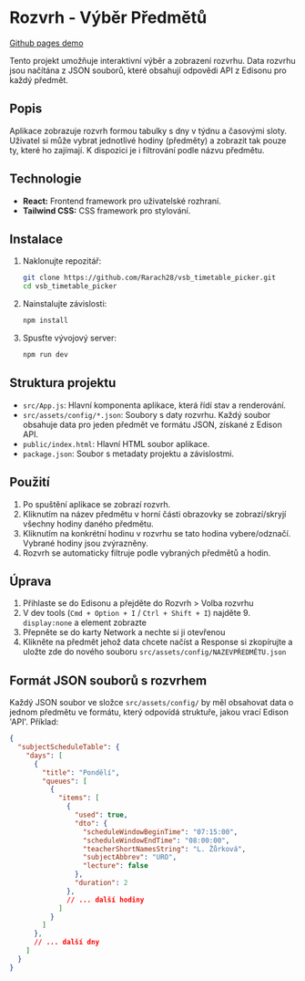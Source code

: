 # Rozvrh - Výběr Předmětů

[Github pages demo](https://rarach28.github.io/vsb_timetable_picker/)

Tento projekt umožňuje interaktivní výběr a zobrazení rozvrhu. Data rozvrhu jsou načítána z JSON souborů, které obsahují odpovědi API z Edisonu pro každý předmět.

## Popis

Aplikace zobrazuje rozvrh formou tabulky s dny v týdnu a časovými sloty. Uživatel si může vybrat jednotlivé hodiny (předměty) a zobrazit tak pouze ty, které ho zajímají. K dispozici je i filtrování podle názvu předmětu.

## Technologie

*   **React:** Frontend framework pro uživatelské rozhraní.
*   **Tailwind CSS:** CSS framework pro stylování.

## Instalace

1.  Naklonujte repozitář:
    ```bash
    git clone https://github.com/Rarach28/vsb_timetable_picker.git
    cd vsb_timetable_picker
    ```

2.  Nainstalujte závislosti:
    ```bash
    npm install
    ```

3.  Spusťte vývojový server:
    ```bash
    npm run dev
    ```

## Struktura projektu

*   `src/App.js`: Hlavní komponenta aplikace, která řídí stav a renderování.
*   `src/assets/config/*.json`: Soubory s daty rozvrhu. Každý soubor obsahuje data pro jeden předmět ve formátu JSON, získané z Edison API.
*   `public/index.html`: Hlavní HTML soubor aplikace.
*   `package.json`: Soubor s metadaty projektu a závislostmi.

## Použití

1.  Po spuštění aplikace se zobrazí rozvrh.
2.  Kliknutím na název předmětu v horní části obrazovky se zobrazí/skryjí všechny hodiny daného předmětu.
3.  Kliknutím na konkrétní hodinu v rozvrhu se tato hodina vybere/odznačí. Vybrané hodiny jsou zvýrazněny.
4.  Rozvrh se automaticky filtruje podle vybraných předmětů a hodin.

## Úprava

1. Přihlaste se do Edisonu a přejděte do Rozvrh > Volba rozvrhu
2. V dev tools (`Cmd + Option + I` / `Ctrl + Shift + I`) najděte 9. `display:none` a element zobrazte
3. Přepněte se do karty Network a nechte si ji otevřenou
4. Klikněte na předmět jehož data chcete načíst a Response si zkopírujte a uložte zde do nového souboru `src/assets/config/NAZEVPŘEDMĚTU.json`

## Formát JSON souborů s rozvrhem

Každý JSON soubor ve složce `src/assets/config/` by měl obsahovat data o jednom předmětu ve formátu, který odpovídá struktuře, jakou vrací Edison 'API'. Příklad:

```json
{
  "subjectScheduleTable": {
    "days": [
      {
        "title": "Pondělí",
        "queues": [
          {
            "items": [
              {
                "used": true,
                "dto": {
                  "scheduleWindowBeginTime": "07:15:00",
                  "scheduleWindowEndTime": "08:00:00",
                  "teacherShortNamesString": "L. Žůrková",
                  "subjectAbbrev": "URO",
                  "lecture": false
                },
                "duration": 2
              },
              // ... další hodiny
            ]
          }
        ]
      },
      // ... další dny
    ]
  }
}
